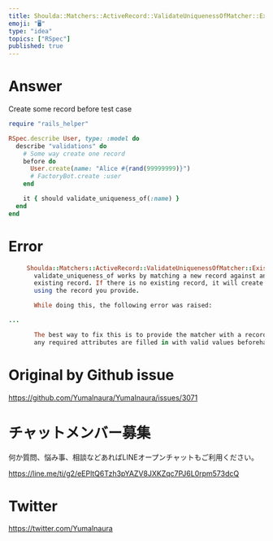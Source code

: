 ```yaml
---
title: Shoulda::Matchers::ActiveRecord::ValidateUniquenessOfMatcher::Existing
emoji: "🖥"
type: "idea"
topics: ["RSpec"]
published: true
---
```


# Answer

Create some record before test case
```rb
require "rails_helper"

RSpec.describe User, type: :model do
  describe "validations" do
    # Some way create one record
    before do
      User.create(name: "Alice #{rand(99999999)}")
      # FactoryBot.create :user
    end

    it { should validate_uniqueness_of(:name) }
  end
end
```

# Error

```rb
     Shoulda::Matchers::ActiveRecord::ValidateUniquenessOfMatcher::ExistingRecordInvalid:
       validate_uniqueness_of works by matching a new record against an
       existing record. If there is no existing record, it will create one
       using the record you provide.

       While doing this, the following error was raised:

...

       The best way to fix this is to provide the matcher with a record where
       any required attributes are filled in with valid values beforehand.
```

# Original by Github issue

https://github.com/YumaInaura/YumaInaura/issues/3071








<!-- Update From Qiita API -->

# チャットメンバー募集


何か質問、悩み事、相談などあればLINEオープンチャットもご利用ください。

https://line.me/ti/g2/eEPltQ6Tzh3pYAZV8JXKZqc7PJ6L0rpm573dcQ





# Twitter


https://twitter.com/YumaInaura


<!-- Update From Qiita API -->


